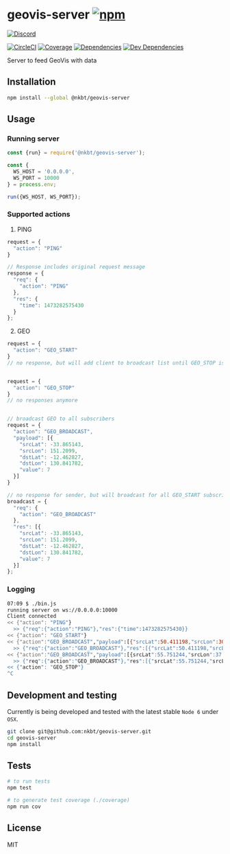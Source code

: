 # geovis-server [![npm](https://img.shields.io/npm/v/geovis-server.svg?style=flat-square)](https://www.npmjs.com/package/geovis-server)
            
[![Discord](https://img.shields.io/badge/chat-discord-blue.svg?style=flat-square)](https://discord.gg/013tGW1IMcW6Vd1o7)

[![CircleCI](https://img.shields.io/circleci/project/nkbt/geovis-server.svg?style=flat-square)](https://circleci.com/gh/nkbt/geovis-server)
[![Coverage](https://img.shields.io/coveralls/nkbt/geovis-server.svg?style=flat-square)](https://codecov.io/github/nkbt/geovis-server?branch=master)
[![Dependencies](https://img.shields.io/david/nkbt/geovis-server.svg?style=flat-square)](https://david-dm.org/nkbt/geovis-server)
[![Dev Dependencies](https://img.shields.io/david/dev/nkbt/geovis-server.svg?style=flat-square)](https://david-dm.org/nkbt/geovis-server#info=devDependencies)


Server to feed GeoVis with data


## Installation

```sh
npm install --global @nkbt/geovis-server
```


## Usage


### Running server

```js
const {run} = require('@nkbt/geovis-server');

const {
  WS_HOST = '0.0.0.0',
  WS_PORT = 10000
} = process.env;

run({WS_HOST, WS_PORT});
```


### Supported actions

1. PING

```js
request = {
  "action": "PING"
}

// Response includes original request message
response = {
  "req": {
    "action": "PING"
  },
  "res": {
    "time": 1473282575430
  }
};
```

2. GEO

```js
request = {
  "action": "GEO_START"
}
// no response, but will add client to broadcast list until GEO_STOP is sent


request = {
  "action": "GEO_STOP"
}
// no responses anymore


// broadcast GEO to all subscribers
request = {
  "action": "GEO_BROADCAST",
  "payload": [{
    "srcLat": -33.865143,
    "srcLon": 151.2099,
    "dstLat": -12.462827,
    "dstLon": 130.841782,
    "value": 7
  }]
}

// no response for sender, but will broadcast for all GEO_START subscribers: 
broadcast = {
  "req": {
    "action": "GEO_BROADCAST"
  },
  "res": [{
    "srcLat": -33.865143,
    "srcLon": 151.2099,
    "dstLat": -12.462827,
    "dstLon": 130.841782,
    "value": 7
  }]
};
```

### Logging

```sh
07:09 $ ./bin.js 
running server on ws://0.0.0.0:10000
Client connected
<< {"action": "PING"}
  >> {"req":{"action":"PING"},"res":{"time":1473282575430}}
<< {"action": "GEO_START"}
<< {"action":"GEO_BROADCAST","payload":[{"srcLat":50.411198,"srcLon":30.446634,"dstLat":55.751244,"dstLon":37.618423,"value":3}]}
  >> {"req":{"action":"GEO_BROADCAST"},"res":[{"srcLat":50.411198,"srcLon":30.446634,"dstLat":55.751244,"dstLon":37.618423,"value":3}]}
<< {"action":"GEO_BROADCAST","payload":[{srcLat":55.751244,"srcLon":37.618423,"dstLat":49.246292,"dstLon":-123.116226,"value":2}]}
  >> {"req":{"action":"GEO_BROADCAST"},"res":[{"srcLat":55.751244,"srcLon":37.618423,"dstLat":49.246292,"dstLon":-123.116226,"value":2}]}
<< {"action": "GEO_STOP"}
^C
```


## Development and testing

Currently is being developed and tested with the latest stable `Node 6` under `OSX`.

```bash
git clone git@github.com:nkbt/geovis-server.git
cd geovis-server
npm install
```


## Tests

```bash
# to run tests
npm test

# to generate test coverage (./coverage)
npm run cov
```


## License

MIT
